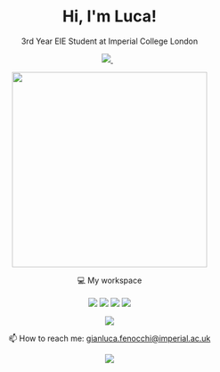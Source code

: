 

<h1 align='center'>
  Hi, I'm Luca!
</h1>

<p align='center'>
  3rd Year EIE Student at Imperial College London
</p>



<p align='center'>
  
  <a href="https://www.linkedin.com/in/gfenocchi/">
    <img src="https://img.shields.io/badge/linkedin-%230077B5.svg?&style=for-the-badge&logo=linkedin&logoColor=white" />
  </a>&nbsp;&nbsp;
  
</p>

<p align='center'>
  <a href="#"><img src="https://github-readme-stats.vercel.app/api?username=spacebod&show_icons=true&count_private=true&theme=dark" width="350"></a>    
</p>

<p align='center'>
  💻 My workspace<br/><br/>
  <img src="https://img.shields.io/badge/windows-%230078D6.svg?&style=for-the-badge&logo=windows&logoColor=white" />
  <img src="https://img.shields.io/badge/intel-%20Xeon®%20-%230071C5.svg?&style=for-the-badge&logo=intel&logoColor=white" />
  <img src="https://img.shields.io/badge/RAM-128GB-%230071C5.svg?&style=for-the-badge&logoColor=white" />
  <img src="https://img.shields.io/badge/NVIDIA-RTX_3080-76B900?style=for-the-badge&logo=nvidia&logoColor=white" />  
</p>
<p align='center'>
<img src="https://img.shields.io/badge/Apple%20laptop-333333?style=for-the-badge&logo=apple&logoColor=white" />
</p>

<p align='center'>
  📫 How to reach me: <a href='mailto:gianluca.fenocchi@imperial.ac.uk'>gianluca.fenocchi@imperial.ac.uk</a>
</p>

<p align='center'>
  <img src="https://komarev.com/ghpvc/?username=spacebod&color=orange">
</p>
